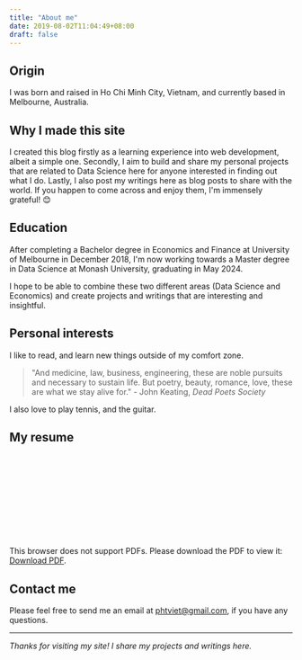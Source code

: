 ```yaml
---
title: "About me"
date: 2019-08-02T11:04:49+08:00
draft: false
---
```


## Origin

I was born and raised in Ho Chi Minh City, Vietnam, and currently based in Melbourne, Australia.

## Why I made this site

I created this blog firstly as a learning experience into web development, albeit a simple one. Secondly, I aim to build and share my personal projects that are related to Data Science here for anyone interested in finding out what I do. Lastly, I also post my writings here as blog posts to share with the world. If you happen to come across and enjoy them, I'm immensely grateful! &#128522;

## Education

After completing a Bachelor degree in Economics and Finance at University of Melbourne in December 2018, I'm now working towards a Master degree in Data Science at Monash University, graduating in May 2024. 

I hope to be able to combine these two different areas (Data Science and Economics) and create projects and writings that are interesting and insightful.

## Personal interests

I like to read, and learn new things outside of my comfort zone.

> "And medicine, law, business, engineering, these are noble pursuits and necessary to sustain life. But poetry, beauty, romance, love, these are what we stay alive for." - John Keating, *Dead Poets Society*

I also love to play tennis, and the guitar. 

## My resume

<object data="/pdf/Resume_Viet_H_Pham.pdf" type="application/pdf" width="100%" height="1000px">
    <embed src="/pdf/Resume_Viet_H_Pham.pdf">
        <p>This browser does not support PDFs. Please download the PDF to view it: <a href="/pdf/Resume_Viet_H_Pham.pdf">Download PDF</a>.</p>
    </embed>
</object>

## Contact me

Please feel free to send me an email at phtviet@gmail.com, if you have any questions. 

---

*Thanks for visiting my site! I share my projects and writings here.*
